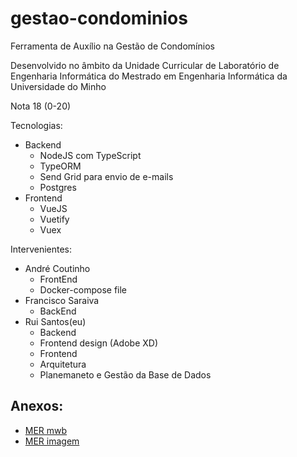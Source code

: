 # gestao-condominios
Ferramenta de Auxílio na Gestão de Condomínios

Desenvolvido no âmbito da Unidade Curricular de Laboratório de Engenharia Informática do Mestrado em Engenharia Informática da Universidade do Minho

Nota 18 (0-20)

Tecnologias:

- Backend
  - NodeJS com TypeScript
  - TypeORM
  - Send Grid para envio de e-mails
  - Postgres 
- Frontend
  - VueJS
  - Vuetify
  - Vuex


Intervenientes: 

- André Coutinho
  - FrontEnd
  - Docker-compose file
- Francisco Saraiva 
  - BackEnd 
- Rui Santos(eu)
  - Backend 
  - Frontend design (Adobe XD)
  - Frontend
  - Arquitetura
  - Planemaneto e Gestão da Base de Dados

## Anexos:
- [MER mwb](./anexos/condominios.mwb)
- [MER imagem](./anexos/ER.png)
